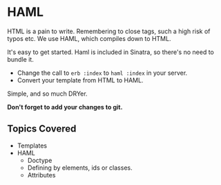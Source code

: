 # HAML

HTML is a pain to write. Remembering to close tags, such a high risk of typos etc. We use HAML, which compiles down to HTML.

It's easy to get started. Haml is included in Sinatra, so there's no need to bundle it.

* Change the call to `erb :index` to `haml :index` in your server. 
* Convert your template from HTML to HAML.

Simple, and so much DRYer. 

**Don't forget to add your changes to git.**

## Topics Covered

* Templates
* HAML
    * Doctype
    * Defining by elements, ids or classes.
    * Attributes